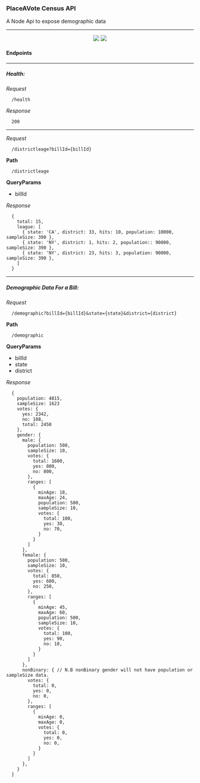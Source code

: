 ### PlaceAVote Census API
A Node Api to expose demographic data

---

<p align="center">
  <img src="https://circleci.com/gh/PlaceAVote/pav-census-api.svg?style=shield&circle-token=76a66e65cd52cd181acc467479cb7da008044fcf" ahref="https://circleci.com/gh/PlaceAVote/pav-census-api"/>
<img src="https://img.shields.io/codecov/c/token/J2EeBYiC64/github/PlaceAVote/pav-census-api/master.svg?style=flat" ahref"https://codecov.io/github/PlaceAVote/pav-census-api?branch=master" />
</p>


#### Endpoints

---

##### Health:

_Request_

```
  /health
```

_Response_
```
  200
```

---

_Request_

```
  /districtleage?billId={billId}
```

**Path**

```
  /districtleage
```

**QueryParams**

  * billId

_Response_
```
  {
    total: 15,
    league: [
      { state: 'CA', district: 33, hits: 10, population: 10000, sampleSize: 390 },
      { state: 'NY', district: 1, hits: 2, population:: 90000, sampleSize: 390 },
      { state: 'NY', district: 23, hits: 3, population: 90000, sampleSize: 390 },
    ]
  }
```

---

##### Demographic Data For a Bill:

_Request_

```
  /demographic?billId={billId}&state={state}&district={district}
```

**Path**

```
  /demographic
```

**QueryParams**

  * billId
  * state
  * district

_Response_
```
  {
    population: 4815,
    sampleSize: 1623
    votes: {
      yes: 2342,
      no: 108,
      total: 2450
    },
    gender: {
      male: {
        population: 500,
        sampleSize: 10,
        votes: {
          total: 1600,
          yes: 800,
          no: 800,
        },
        ranges: [
          {
            minAge: 18,
            maxAge: 24,
            population: 500,
            sampleSize: 10,
            votes: {
              total: 100,
              yes: 30,
              no: 70,
            }
          }
        ]
      },
      female: {
        population: 500,
        sampleSize: 10,
        votes: {
          total: 850,
          yes: 600,
          no: 250,
        },
        ranges: [
          {
            minAge: 45,
            maxAge: 60,
            population: 500,
            sampleSize: 10,
            votes: {
              total: 100,
              yes: 90,
              no: 10,
            }
          }
        ]
      },
      nonBinary: { // N.B nonBinary gender will not have population or sampleSize data.
        votes: {
          total: 0,
          yes: 0,
          no: 0,
        },
        ranges: [
          {
            minAge: 0,
            maxAge: 0,
            votes: {
              total: 0,
              yes: 0,
              no: 0,
            }
          }
        ]
      },
    }
  }
```
